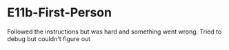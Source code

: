 # E11b-First-Person

Followed the instructions but was hard and something went wrong. Tried to debug but couldn't figure out
